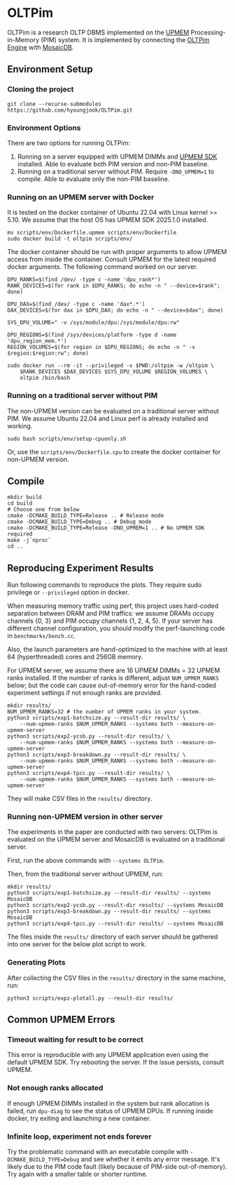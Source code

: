 # OLTPim

OLTPim is a research OLTP DBMS implemented on the [UPMEM](https://www.upmem.com/) Processing-in-Memory (PIM) system.
It is implemented by connecting the [OLTPim Engine](https://github.com/hyoungjook/oltpim-engine) with [MosaicDB](https://github.com/sfu-dis/mosaicdb).

## Environment Setup

### Cloning the project
```shell
git clone --recurse-submodules https://github.com/hyoungjook/OLTPim.git
```

### Environment Options
There are two options for running OLTPim:
1. Running on a server equipped with UPMEM DIMMs and [UPMEM SDK](https://sdk.upmem.com) installed. Able to evaluate both PIM version and non-PIM baseline.
2. Running on a traditional server without PIM. Require `-DNO_UPMEM=1` to compile. Able to evaluate only the non-PIM baseline.

### Running on an UPMEM server with Docker
It is tested on the docker container of Ubuntu 22.04 with Linux kernel >= 5.10.
We assume that the host OS has UPMEM SDK 2025.1.0 installed.
```shell
mv scripts/env/Dockerfile.upmem scripts/env/Dockerfile
sudo docker build -t oltpim scripts/env/
```

The docker container should be run with proper arguments to allow UPMEM access from inside the container.
Consult UPMEM for the latest required docker arguments.
The following command worked on our server.
```shell
DPU_RANKS=$(find /dev/ -type c -name 'dpu_rank*')
RANK_DEVICES=$(for rank in $DPU_RANKS; do echo -n " --device=$rank"; done)

DPU_DAX=$(find /dev/ -type c -name 'dax*.*')
DAX_DEVICES=$(for dax in $DPU_DAX; do echo -n " --device=$dax"; done)

SYS_DPU_VOLUME=" -v /sys/module/dpu:/sys/module/dpu:rw"

DPU_REGIONS=$(find /sys/devices/platform -type d -name 'dpu_region_mem.*')
REGION_VOLUMES=$(for region in $DPU_REGIONS; do echo -n " -v $region:$region:rw"; done)

sudo docker run --rm -it --privileged -v $PWD:/oltpim -w /oltpim \
    $RANK_DEVICES $DAX_DEVICES $SYS_DPU_VOLUME $REGION_VOLUMES \
    oltpim /bin/bash 
```

### Running on a traditional server without PIM
The non-UPMEM version can be evaluated on a traditional server without PIM.
We assume Ubuntu 22.04 and Linux perf is already installed and working.
```shell
sudo bash scripts/env/setup-cpuonly.sh
```

Or, use the `scripts/env/Dockerfile.cpu` to create the docker container for non-UPMEM version.

## Compile

```shell
mkdir build
cd build
# Choose one from below
cmake -DCMAKE_BUILD_TYPE=Release .. # Release mode
cmake -DCMAKE_BUILD_TYPE=Debug .. # Debug mode
cmake -DCMAKE_BUILD_TYPE=Release -DNO_UPMEM=1 .. # No UPMEM SDK required
make -j`nproc`
cd ..
```

## Reproducing Experiment Results

Run following commands to reproduce the plots. They require sudo privilege or `--privileged` option in docker.

When measuring memory traffic using perf, this project uses hard-coded separation
between DRAM and PIM traffics: we assume DRAMs occupy channels {0, 3} and PIM occupy channels {1, 2, 4, 5}.
If your server has different channel configuration, you should modify the perf-launching code in `benchmarks/bench.cc`.

Also, the launch parameters are hand-optimized to the machine with at least 64 (hyperthreaded) cores and 256GB memory.

For UPMEM server, we assume there are 16 UPMEM DIMMs = 32 UPMEM ranks installed.
If the number of ranks is different, adjust `NUM_UPMEM_RANKS` below; but the code can cause out-of-memory error for the hand-coded experiment settings if not enough ranks are provided.

```shell
mkdir results/
NUM_UPMEM_RANKS=32 # the number of UPMEM ranks in your system.
python3 scripts/exp1-batchsize.py --result-dir results/ \
    --num-upmem-ranks $NUM_UPMEM_RANKS --systems both --measure-on-upmem-server
python3 scripts/exp2-ycsb.py --result-dir results/ \
    --num-upmem-ranks $NUM_UPMEM_RANKS --systems both --measure-on-upmem-server
python3 scripts/exp3-breakdown.py --result-dir results/ \
    --num-upmem-ranks $NUM_UPMEM_RANKS --systems both --measure-on-upmem-server
python3 scripts/exp4-tpcc.py --result-dir results/ \
    --num-upmem-ranks $NUM_UPMEM_RANKS --systems both --measure-on-upmem-server
```

They will make CSV files in the `results/` directory.

### Running non-UPMEM version in other server

The experiments in the paper are conducted with two servers: OLTPim is evaluated on the UPMEM server and MosaicDB is evaluated on a traditional server.

First, run the above commands with `--systems OLTPim`.

Then, from the traditional server without UPMEM, run:

```shell
mkdir results/
python3 scripts/exp1-batchsize.py --result-dir results/ --systems MosaicDB
python3 scripts/exp2-ycsb.py --result-dir results/ --systems MosaicDB
python3 scripts/exp3-breakdown.py --result-dir results/ --systems MosaicDB
python3 scripts/exp4-tpcc.py --result-dir results/ --systems MosaicDB
```

The files inside the `results/` directory of each server should be gathered into one server for the below plot script to work.

### Generating Plots

After collecting the CSV files in the `results/` directory in the same machine, run:

```shell
python3 scripts/expz-plotall.py --result-dir results/
```

## Common UPMEM Errors

### Timeout waiting for result to be correct

This error is reproducible with any UPMEM application even using the default UPMEM SDK.
Try rebooting the server. If the issue persists, consult UPMEM.

### Not enough ranks allocated

If enough UPMEM DIMMs installed in the system but rank allocation is failed, run `dpu-diag` to see the status of UPMEM DPUs.
If running inside docker, try exiting and launching a new container.

### Infinite loop, experiment not ends forever

Try the problematic command with an executable compile with `-DCMAKE_BUILD_TYPE=Debug` and see whether it emits any error message.
It's likely due to the PIM code fault (likely because of PIM-side out-of-memory).
Try again with a smaller table or shorter runtime.

